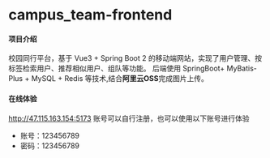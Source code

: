 # campus_team-frontend

#### 项目介绍
校园同行平台，基于 Vue3 + Spring Boot 2 的移动端网站，实现了用户管理、按标签检索用户、推荐相似用户、组队等功能。
后端使用 SpringBoot+ MyBatis-Plus + MySQL + Redis 等技术,结合**阿里云OSS**完成图片上传。

#### 在线体验
http://47.115.163.154:5173
账号可以自行注册，也可以使用以下账号进行体验
- 账号：123456789
- 密码：123456789


